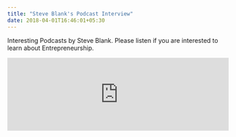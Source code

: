 ```yaml
---
title: "Steve Blank's Podcast Interview"
date: 2018-04-01T16:46:01+05:30
---
```


Interesting Podcasts by Steve Blank. Please listen if you are interested to learn about Entrepreneurship.

<iframe width="100%" height="166" scrolling="no" frameborder="no"
  src="https://w.soundcloud.com/player/?url=https://soundcloud.com/innovatorsradio/s1e5-steve-blank-lean-startup">
</iframe>

<!--more-->
